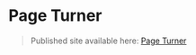 # Page Turner


> Published site available here: [Page Turner](https://cwilson1993.github.io/Page-Turner-PP1/)

